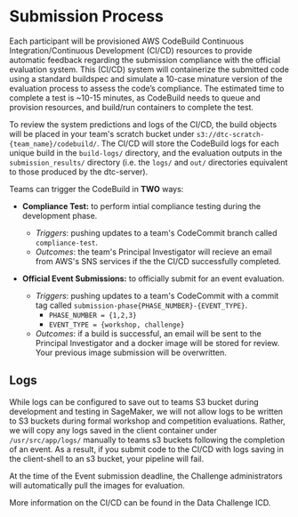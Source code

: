 # Submission Process

Each participant will be provisioned AWS CodeBuild Continuous Integration/Continuous Development (CI/CD) resources to provide automatic feedback regarding the submission compliance with the official evaluation system. This (CI/CD) system will containerize the submitted code using a standard buildspec and simulate a 10-case minature version of the evaluation process to assess the code’s compliance. The estimated time to complete a test is ~10-15 minutes, as CodeBuild needs to queue and provision resources, and build/run containers to complete the test.

To review the system predictions and logs of the CI/CD, the build objects will be placed in your team's scratch bucket under `s3://dtc-scratch-{team_name}/codebuild/`. The CI/CD  will store the CodeBuild logs for each unique build in the `build-logs/` directory, and the evaluation outputs in the `submission_results/` directory (i.e.  the `logs/` and `out/` directories equivalent to those produced by the dtc-server).

Teams can trigger the CodeBuild in **TWO** ways:

- **Compliance Test:** to perform intial compliance testing during the development phase.
  - *Triggers*: pushing updates to a team's CodeCommit branch called `compliance-test`.
  - *Outcomes*: the team's Principal Investigator will recieve an email from AWS's SNS services if the the CI/CD successfully completed.
 
- **Official Event Submissions:** to officially submit for an event evaluation.
  - *Triggers*: pushing updates to a team's CodeCommit with a commit tag called `submission-phase{PHASE_NUMBER}-{EVENT_TYPE}`.
    - `PHASE_NUMBER = {1,2,3}`
    - `EVENT_TYPE = {workshop, challenge}`
  - *Outcomes*: if a build is successful, an email will be sent to the Principal Investigator and a docker image will be stored for review. Your previous image submission will be overwritten.

## Logs
While logs can be configured to save out to teams S3 bucket during development and testing in SageMaker, we will not allow logs to be written to S3 buckets during formal workshop and competition evaluations. Rather, we will copy any logs saved in the client container under `/usr/src/app/logs/` manually to teams s3 buckets following the completion of an event. 
As a result, if you submit code to the CI/CD with logs saving in the client-shell to an s3 bucket, your pipeline will fail. 

At the time of the Event submission deadline, the Challenge administrators will automatically pull the images for evaluation.

More information on the CI/CD can be found in the Data Challenge ICD.
